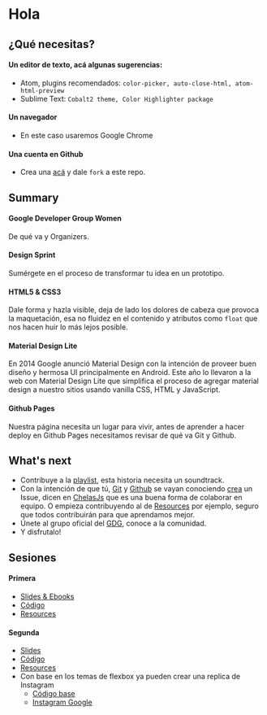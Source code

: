 # Hola

## ¿Qué necesitas?
#### Un editor de texto, acá algunas sugerencias:
* Atom, plugins recomendados: ```color-picker, auto-close-html, atom-html-preview```
* Sublime Text: ```Cobalt2 theme, Color Highlighter package```

#### Un navegador
* En este caso usaremos Google Chrome  

#### Una cuenta en Github
* Crea una [acá](https://github.com/) y dale ```fork``` a este repo.

## Summary
#### Google Developer Group Women
De qué va y Organizers.
#### Design Sprint  
 Sumérgete en el proceso de transformar tu idea en un prototipo.  
#### HTML5 & CSS3  
 Dale forma y hazla visible, deja de lado los dolores de cabeza que provoca la maquetación, esa no fluidez en el contenido y atributos como ```float``` que nos hacen huir lo más lejos posible.  
#### Material Design Lite
 En 2014 Google anunció Material Design con la intención de proveer buen diseño y hermosa UI principalmente en Android. Este año lo llevaron a la web con Material Design Lite que simplifica el proceso de agregar material design a nuestro sitios usando vanilla CSS, HTML y JavaScript.  
#### Github Pages
Nuestra página necesita un lugar para vivir, antes de aprender a hacer deploy en Github Pages necesitamos revisar de qué va Git y Github.

## What's next
  * Contribuye a la [playlist](http://open.spotify.com/user/gothwski/playlist/0Xxo6noWhXmqurEyeKzrPY), esta historia necesita un soundtrack.
  * Con la intención de que tú, [Git](https://git-scm.com/) y [Github](https://github.com/) se vayan conociendo [crea](https://github.com/wonder-coders/web-fundamentals/issues/new) un Issue, dicen en [ChelasJs](https://github.com/javascriptmx/chelajs/issues/1) que es una buena forma de colaborar en equipo. O empieza contribuyendo al de [Resources](https://github.com/wonder-coders/web-fundamentals/issues/1) por ejemplo, seguro que todos contribuirán para que aprendamos mejor.
  * Únete al grupo oficial del [GDG](https://plus.google.com/u/0/b/104875751690330282858/communities/111233763812782679119), conoce a la comunidad.
  * Y disfrutalo!

## Sesiones
#### Primera
* [Slides & Ebooks](https://drive.google.com/folderview?id=0B7hDbxwZ4wlqfm1vUl93TW1ZYWkxTTc3M1JqOGRrZzVZSnpudGlEd0ZtVnFHX3FXcUV4ZWc&usp=sharing)
* [Código](1-sesion)
* [Resources](https://github.com/wonder-coders/web-fundamentals/issues/1)  
#### Segunda  
* [Slides](https://drive.google.com/folderview?id=0B7hDbxwZ4wlqfm1vUl93TW1ZYWkxTTc3M1JqOGRrZzVZSnpudGlEd0ZtVnFHX3FXcUV4ZWc&usp=sharing)
* [Código](2-sesion)
* [Resources](https://github.com/wonder-coders/web-fundamentals/issues/1)
* Con base en los temas de flexbox ya pueden crear una replica de Instagram
    * [Código base](sesion-2/10-instagram)
    * [Instagram Google](https://instagram.com/google/)
